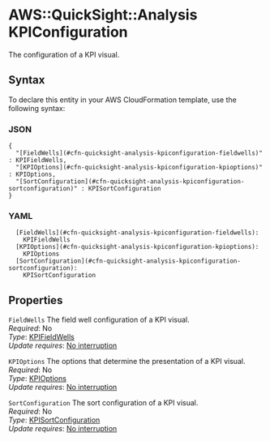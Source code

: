 # AWS::QuickSight::Analysis KPIConfiguration<a name="aws-properties-quicksight-analysis-kpiconfiguration"></a>

The configuration of a KPI visual\.

## Syntax<a name="aws-properties-quicksight-analysis-kpiconfiguration-syntax"></a>

To declare this entity in your AWS CloudFormation template, use the following syntax:

### JSON<a name="aws-properties-quicksight-analysis-kpiconfiguration-syntax.json"></a>

```
{
  "[FieldWells](#cfn-quicksight-analysis-kpiconfiguration-fieldwells)" : KPIFieldWells,
  "[KPIOptions](#cfn-quicksight-analysis-kpiconfiguration-kpioptions)" : KPIOptions,
  "[SortConfiguration](#cfn-quicksight-analysis-kpiconfiguration-sortconfiguration)" : KPISortConfiguration
}
```

### YAML<a name="aws-properties-quicksight-analysis-kpiconfiguration-syntax.yaml"></a>

```
  [FieldWells](#cfn-quicksight-analysis-kpiconfiguration-fieldwells): 
    KPIFieldWells
  [KPIOptions](#cfn-quicksight-analysis-kpiconfiguration-kpioptions): 
    KPIOptions
  [SortConfiguration](#cfn-quicksight-analysis-kpiconfiguration-sortconfiguration): 
    KPISortConfiguration
```

## Properties<a name="aws-properties-quicksight-analysis-kpiconfiguration-properties"></a>

`FieldWells`  <a name="cfn-quicksight-analysis-kpiconfiguration-fieldwells"></a>
The field well configuration of a KPI visual\.  
*Required*: No  
*Type*: [KPIFieldWells](aws-properties-quicksight-analysis-kpifieldwells.md)  
*Update requires*: [No interruption](https://docs.aws.amazon.com/AWSCloudFormation/latest/UserGuide/using-cfn-updating-stacks-update-behaviors.html#update-no-interrupt)

`KPIOptions`  <a name="cfn-quicksight-analysis-kpiconfiguration-kpioptions"></a>
The options that determine the presentation of a KPI visual\.  
*Required*: No  
*Type*: [KPIOptions](aws-properties-quicksight-analysis-kpioptions.md)  
*Update requires*: [No interruption](https://docs.aws.amazon.com/AWSCloudFormation/latest/UserGuide/using-cfn-updating-stacks-update-behaviors.html#update-no-interrupt)

`SortConfiguration`  <a name="cfn-quicksight-analysis-kpiconfiguration-sortconfiguration"></a>
The sort configuration of a KPI visual\.  
*Required*: No  
*Type*: [KPISortConfiguration](aws-properties-quicksight-analysis-kpisortconfiguration.md)  
*Update requires*: [No interruption](https://docs.aws.amazon.com/AWSCloudFormation/latest/UserGuide/using-cfn-updating-stacks-update-behaviors.html#update-no-interrupt)